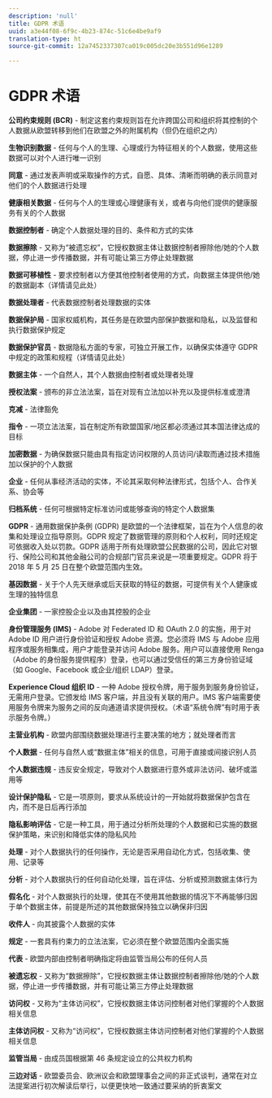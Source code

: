 ```yaml
---
description: 'null'
title: GDPR 术语
uuid: a3e44f08-6f9c-4b23-874c-51c6e4be9af9
translation-type: ht
source-git-commit: 12a7452337307ca019c005dc20e3b551d96e1289

---
```



# GDPR 术语

**公司约束规则 (BCR)** - 制定这套约束规则旨在允许跨国公司和组织将其控制的个人数据从欧盟转移到他们在欧盟之外的附属机构（但仍在组织之内）

**生物识别数据** - 任何与个人的生理、心理或行为特征相关的个人数据，使用这些数据可以对个人进行唯一识别

**同意** - 通过发表声明或采取操作的方式，自愿、具体、清晰而明确的表示同意对他们的个人数据进行处理

**健康相关数据** - 任何与个人的生理或心理健康有关，或者与向他们提供的健康服务有关的个人数据

**数据控制者** - 确定个人数据处理的目的、条件和方式的实体

**数据擦除** - 又称为“被遗忘权”，它授权数据主体让数据控制者擦除他/她的个人数据，停止进一步传播数据，并有可能让第三方停止处理数据

**数据可移植性** - 要求控制者以方便其他控制者使用的方式，向数据主体提供他/她的数据副本（详情请见此处）

**数据处理者** - 代表数据控制者处理数据的实体

**数据保护局** - 国家权威机构，其任务是在欧盟内部保护数据和隐私，以及监督和执行数据保护规定

**数据保护官员** - 数据隐私方面的专家，可独立开展工作，以确保实体遵守 GDPR 中规定的政策和规程（详情请见此处）

**数据主体** - 一个自然人，其个人数据由控制者或处理者处理

**授权法案** - 颁布的非立法法案，旨在对现有立法加以补充以及提供标准或澄清

**克减** - 法律豁免

**指令** - 一项立法法案，旨在制定所有欧盟国家/地区都必须通过其本国法律达成的目标

**加密数据** - 为确保数据只能由具有指定访问权限的人员访问/读取而通过技术措施加以保护的个人数据

**企业** - 任何从事经济活动的实体，不论其采取何种法律形式，包括个人、合作关系、协会等

**归档系统** - 任何可根据特定标准访问或能够查询的特定个人数据集

**GDPR** - 通用数据保护条例 (GDPR) 是欧盟的一个法律框架，旨在为个人信息的收集和处理设立指导原则。GDPR 规定了数据管理的原则和个人权利，同时还规定可依据收入处以罚款。GDPR 适用于所有处理欧盟公民数据的公司，因此它对银行、保险公司和其他金融公司的合规部门官员来说是一项重要规定。GDPR 将于 2018 年 5 月 25 日在整个欧盟范围内生效。

**基因数据** - 关于个人先天继承或后天获取的特征的数据，可提供有关个人健康或生理的独特信息

**企业集团** - 一家控股企业以及由其控股的企业

**身份管理服务 (IMS)** - Adobe 对 Federated ID 和 OAuth 2.0 的实施，用于对 Adobe ID 用户进行身份验证和授权 Adobe 资源。您必须将 IMS 与 Adobe 应用程序或服务相集成，用户才能登录并访问 Adobe 服务。用户可以直接使用 Renga（Adobe 的身份服务提供程序）登录，也可以通过受信任的第三方身份验证域（如 Google、Facebook 或企业/组织 LDAP）登录。

**Experience Cloud 组织 ID** - 一种 Adobe 授权令牌，用于服务到服务身份验证，无需用户登录。它颁发给 IMS 客户端，并且没有关联的用户。IMS 客户端需要使用服务令牌来为服务之间的反向通道请求提供授权。（术语“系统令牌”有时用于表示服务令牌。）

**主营业机构** - 欧盟内部围绕数据处理进行主要决策的地方；就处理者而言

**个人数据** - 任何与自然人或“数据主体”相关的信息，可用于直接或间接识别人员

**个人数据违规** - 违反安全规定，导致对个人数据进行意外或非法访问、破坏或滥用等

**设计保护隐私** - 它是一项原则，要求从系统设计的一开始就将数据保护包含在内，而不是日后再行添加

**隐私影响评估** - 它是一种工具，用于通过分析所处理的个人数据和已实施的数据保护策略，来识别和降低实体的隐私风险

**处理** - 对个人数据执行的任何操作，无论是否采用自动化方式，包括收集、使用、记录等

**分析** - 对个人数据执行的任何自动化处理，旨在评估、分析或预测数据主体行为

**假名化** - 对个人数据执行的处理，使其在不使用其他数据的情况下不再能够归因于单个数据主体，前提是所述的其他数据保持独立以确保非归因

**收件人** - 向其披露个人数据的实体

**规定** - 一套具有约束力的立法法案，它必须在整个欧盟范围内全面实施

**代表** - 欧盟内部由控制者明确指定将由监管当局公布的任何人员

**被遗忘权** - 又称为“数据擦除”，它授权数据主体让数据控制者擦除他/她的个人数据，停止进一步传播数据，并有可能让第三方停止处理数据

**访问权** - 又称为“主体访问权”，它授权数据主体访问控制者对他们掌握的个人数据相关信息

**主体访问权** - 又称为“访问权”，它授权数据主体访问控制者对他们掌握的个人数据相关信息

**监管当局** - 由成员国根据第 46 条规定设立的公共权力机构

**三边对话** - 欧盟委员会、欧洲议会和欧盟理事会之间的非正式谈判，通常在对立法提案进行初次解读后举行，以便更快地一致通过要采纳的折衷案文
